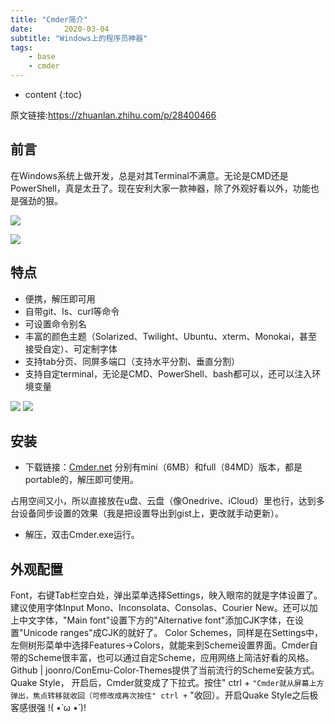 ```yaml
---
title: "Cmder简介"
date:       2020-03-04
subtitle: "Windows上的程序员神器"
tags:
	- base
	- cmder
---
```






* content
{:toc}



原文链接:https://zhuanlan.zhihu.com/p/28400466



## 前言
在Windows系统上做开发，总是对其Terminal不满意。无论是CMD还是PowerShell，真是太丑了。现在安利大家一款神器，除了外观好看以外，功能也是强劲的狠。



![](https://pic2.zhimg.com/v2-69ffd0f8964824475ce7b6b518cc3587_1200x500.gif)

![](https://pic4.zhimg.com/80/v2-da7f54e315dcb4f198d7b07ff6d23cd3_720w.jpg)

## 特点
- 便携，解压即可用
- 自带git、ls、curl等命令
- 可设置命令别名
- 丰富的颜色主题（Solarized、Twilight、Ubuntu、xterm、Monokai，甚至接受自定）、可定制字体
- 支持tab分页、同屏多端口（支持水平分割、垂直分割）
- 支持自定terminal，无论是CMD、PowerShell、bash都可以，还可以注入环境变量

![](https://pic4.zhimg.com/v2-69ffd0f8964824475ce7b6b518cc3587_b.jpg)
![](https://pic1.zhimg.com/v2-450db5f7c6c245f53a5b06283b5a5fc0_b.jpg)

## 安装
- 下载链接：[Cmder.net](https://link.zhihu.com/?target=http%3A//cmder.net/)
分别有mini（6MB）和full（84MD）版本，都是portable的，解压即可使用。

占用空间又小，所以直接放在u盘、云盘（像Onedrive、iCloud）里也行，达到多台设备同步设置的效果（我是把设置导出到gist上，更改就手动更新）。

- 解压，双击Cmder.exe运行。

## 外观配置
Font，右键Tab栏空白处，弹出菜单选择Settings，映入眼帘的就是字体设置了。建议使用字体Input Mono、Inconsolata、Consolas、Courier New。还可以加上中文字体，"Main font"设置下方的"Alternative font"添加CJK字体，在设置"Unicode ranges"成CJK的就好了。
Color Schemes，同样是在Settings中，左侧树形菜单中选择Features->Colors，就能来到Scheme设置界面。Cmder自带的Scheme很丰富，也可以通过自定Scheme，应用网络上简洁好看的风格。Github | joonro/ConEmu-Color-Themes提供了当前流行的Scheme安装方式。
Quake Style， 开启后，Cmder就变成了下拉式。按住" ctrl + ` "Cmder就从屏幕上方弹出，焦点转移就收回（可修改成再次按住" ctrl + ` "收回）。开启Quake Style之后极客感很强 !( •̀ ω •́ )!


